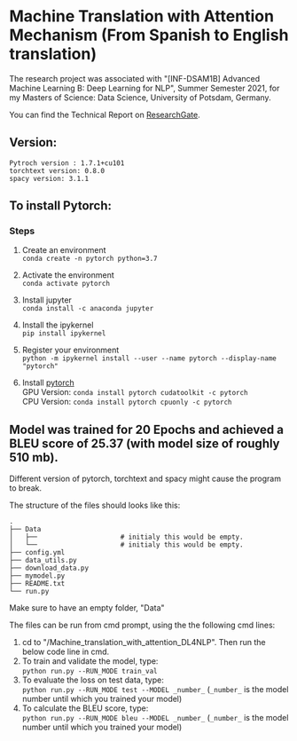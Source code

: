 # Machine Translation with Attention Mechanism (From Spanish to English translation)

The research project was associated with "[INF-DSAM1B] Advanced Machine Learning B: Deep Learning for NLP", Summer Semester 2021, for my Masters of Science: Data Science, University of Potsdam, Germany.

You can find the Technical Report on [ResearchGate](https://www.researchgate.net/publication/355917108_Neural_Machine_Translation_with_Attention).

## Version:
```
Pytroch version : 1.7.1+cu101
torchtext version: 0.8.0
spacy version: 3.1.1
```

## To install Pytorch:
### Steps
1. Create an environment <Br/>
```conda create -n pytorch python=3.7```

2. Activate the environment <Br/>
```conda activate pytorch```

3. Install jupyter<Br/>
```conda install -c anaconda jupyter```

4. Install the ipykernel<Br/>
```pip install ipykernel```

5. Register your environment<Br/>
```python -m ipykernel install --user --name pytorch --display-name "pytorch"```

6. Install [pytorch](https://pytorch.org/get-started/locally/)<Br/>
GPU Version: ```conda install pytorch cudatoolkit -c pytorch``` <Br/>
CPU Version: ```conda install pytorch cpuonly -c pytorch```

## Model was trained for 20 Epochs and achieved a BLEU score of 25.37 (with model size of roughly 510 mb). <Br/>

Different version of pytorch, torchtext and spacy might cause the program to break.

The structure of the files should looks like this:
```
.
├── Data                    
│   ├──                     # initialy this would be empty.
│   └──                     # initialy this would be empty.
├── config.yml
├── data_utils.py
├── download_data.py
├── mymodel.py
├── README.txt
└── run.py
```
Make sure to have an empty folder, "Data"

The files can be run from cmd prompt, using the the following cmd lines:
1) cd to "/Machine_translation_with_attention_DL4NLP". Then run the below code line in cmd.
2) To train and validate the model, type:<Br/> ```python run.py --RUN_MODE train_val```
3) To evaluate the loss on test data, type:<Br/> ```python run.py --RUN_MODE test --MODEL _number_``` (```_number_``` is the model number until which you trained your model)
4) To calculate the BLEU score, type:<Br/> ```python run.py --RUN_MODE bleu --MODEL _number_``` (```_number_``` is the model number until which you trained your model)
